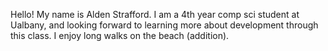 Hello! My name is Alden Strafford. I am a 4th year comp sci student at Ualbany, and looking forward to learning more about development through this class. I enjoy long walks on the beach (addition).